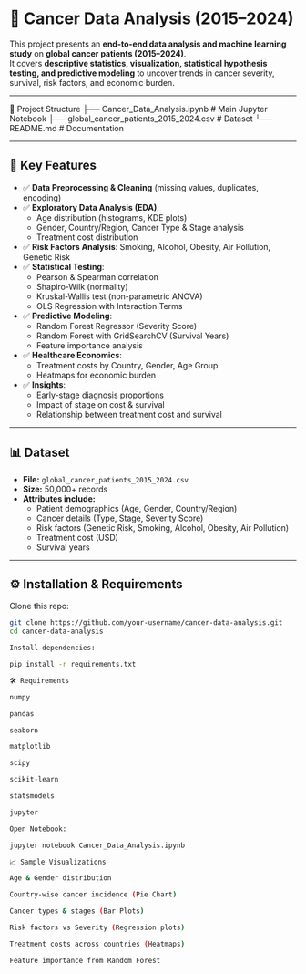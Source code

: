 # 🧬 Cancer Data Analysis (2015–2024)

This project presents an **end-to-end data analysis and machine learning study** on **global cancer patients (2015–2024)**.  
It covers **descriptive statistics, visualization, statistical hypothesis testing, and predictive modeling** to uncover trends in cancer severity, survival, risk factors, and economic burden.

---

📂 Project Structure
├── Cancer_Data_Analysis.ipynb   # Main Jupyter Notebook
├── global_cancer_patients_2015_2024.csv   # Dataset
└── README.md   # Documentation



---

## 🚀 Key Features
- ✅ **Data Preprocessing & Cleaning** (missing values, duplicates, encoding)  
- ✅ **Exploratory Data Analysis (EDA)**:  
  - Age distribution (histograms, KDE plots)  
  - Gender, Country/Region, Cancer Type & Stage analysis  
  - Treatment cost distribution  
- ✅ **Risk Factors Analysis**: Smoking, Alcohol, Obesity, Air Pollution, Genetic Risk  
- ✅ **Statistical Testing**:  
  - Pearson & Spearman correlation  
  - Shapiro-Wilk (normality)  
  - Kruskal-Wallis test (non-parametric ANOVA)  
  - OLS Regression with Interaction Terms  
- ✅ **Predictive Modeling**:  
  - Random Forest Regressor (Severity Score)  
  - Random Forest with GridSearchCV (Survival Years)  
  - Feature importance analysis  
- ✅ **Healthcare Economics**:  
  - Treatment costs by Country, Gender, Age Group  
  - Heatmaps for economic burden  
- ✅ **Insights**:  
  - Early-stage diagnosis proportions  
  - Impact of stage on cost & survival  
  - Relationship between treatment cost and survival  

---

## 📊 Dataset
- **File:** `global_cancer_patients_2015_2024.csv`  
- **Size:** 50,000+ records  
- **Attributes include:**  
  - Patient demographics (Age, Gender, Country/Region)  
  - Cancer details (Type, Stage, Severity Score)  
  - Risk factors (Genetic Risk, Smoking, Alcohol, Obesity, Air Pollution)  
  - Treatment cost (USD)  
  - Survival years  

---

## ⚙️ Installation & Requirements

Clone this repo:
```bash
git clone https://github.com/your-username/cancer-data-analysis.git
cd cancer-data-analysis

Install dependencies:

pip install -r requirements.txt

🛠 Requirements

numpy

pandas

seaborn

matplotlib

scipy

scikit-learn

statsmodels

jupyter

Open Notebook:

jupyter notebook Cancer_Data_Analysis.ipynb

📈 Sample Visualizations

Age & Gender distribution

Country-wise cancer incidence (Pie Chart)

Cancer types & stages (Bar Plots)

Risk factors vs Severity (Regression plots)

Treatment costs across countries (Heatmaps)

Feature importance from Random Forest
